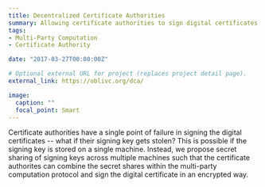 ```yaml
---
title: Decentralized Certificate Authorities
summary: Allowing certificate authorities to sign digital certificates in a secure and distributed way.
tags:
- Multi-Party Computation
- Certificate Authority

date: "2017-03-27T00:00:00Z"

# Optional external URL for project (replaces project detail page).
external_link: https://oblivc.org/dca/

image:
  caption: ""
  focal_point: Smart
---
```

Certificate authorities have a single point of failure in signing the digital certificates -- what if their signing key gets stolen? This is possible if the signing key is stored on a single machine. Instead, we propose secret sharing of signing keys across multiple machines such that the certificate authorites can combine the secret shares within the multi-party computation protocol and sign the digital certificate in an encrypted way.  